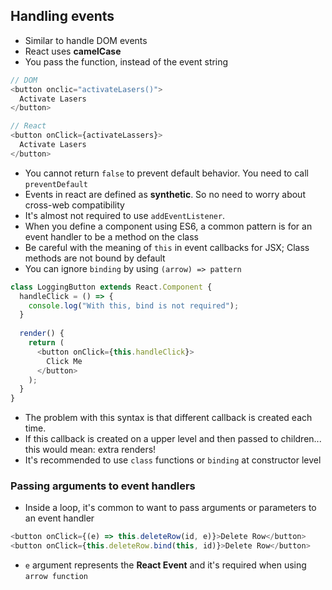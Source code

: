 ## Handling events
- Similar to handle DOM events
- React uses **camelCase**
- You pass the function, instead of the event string
```javascript
// DOM
<button onclic="activateLasers()">
  Activate Lasers
</button>

// React
<button onClick={activateLassers}>
  Activate Lasers
</button>
```
- You cannot return `false` to prevent default behavior. You need to call `preventDefault`
- Events in react are defined as **synthetic**. So no need to worry about cross-web compatibility
- It's almost not required to use `addEventListener`.
- When you define a component using ES6, a common pattern is for an event handler to be a method on the class
- Be careful with the meaning of `this` in event callbacks for JSX; Class methods are not bound by default
- You can ignore `binding` by using `(arrow) => pattern`
```javascript
class LoggingButton extends React.Component {
  handleClick = () => {
    console.log("With this, bind is not required");
  }
  
  render() {
    return (
      <button onClick={this.handleClick}>
        Click Me
      </button>
    );
  }
}
```
- The problem with this syntax is  that different callback is created each time.
- If this callback is created on a upper level and then passed to children... this would mean: extra renders!
- It's recommended to use `class` functions or `binding` at constructor level

### Passing arguments to event handlers
- Inside a loop, it's common to want to pass arguments or parameters to an event handler
```javascript
<button onClick={(e) => this.deleteRow(id, e)}>Delete Row</button>
<button onClick={this.deleteRow.bind(this, id)}>Delete Row</button>
```
- `e` argument represents the **React Event** and it's required when using `arrow function`

